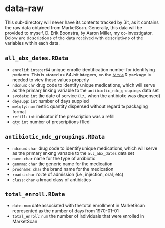 # data-raw

This sub-directory will never have its contents tracked by Git, as it contains the raw data obtained from MarketScan. Generally, this data will be provided to myself, D. Erik Boonstra, by Aaron Miller, my co-investigator. Below are descriptions of the data received with descriptions of the variables within each data.

## `all_abx_dates.RData`

- `enrolid`: `integer64` unique enrolle identification number for identifying patients. This is stored as 64-bit integers, so the [`bit64`](https://cran.r-project.org/web/packages/bit64/index.html) *R* package is needed to view these values properly
- `ndcnum`: `chr` drug code to identify unique medications, which will serve as the primary linking variable to the `antibiotic_ndc_groupings` data set
- `svcdate`: `int` the date of service (i.e., when the antibiotic was dispensed)
- `daysupp`: `int` number of days supplied
- `metqty`: `num` metric quantity dispensed without regard to packaging format
- `refill`: `int` indicator if the prescription was a refill
- `qty`: `int` number of prescriptions filled

## `antibiotic_ndc_groupings.RData`

- `ndcnum`: `char` drug code to identify unique medications, which will serve as the primary linking variable to the `all_abx_dates` data set
- `name`: `char` name for the type of antibiotic
- `gennme`: `char` the generic name for the medication
- `prodname`: `char` the brand name for the medication
- `roads`: `char` route of admission (i.e., injection, oral, etc)
- `class`: `char` a broad class of antibiotics

## `total_enroll.RData`

- `date`: `num` date associated with the total enrollment in MarketScan represented as the number of days from 1970-01-01
- `total_enroll`: `num` the number of individuals that were enrolled in MarketScan